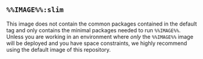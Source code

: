 ## `%%IMAGE%%:slim`

This image does not contain the common packages contained in the default tag and only contains the minimal packages needed to run `%%IMAGE%%`. Unless you are working in an environment where *only* the `%%IMAGE%%` image will be deployed and you have space constraints, we highly recommend using the default image of this repository.
